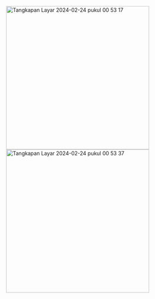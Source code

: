 <img width="388" alt="Tangkapan Layar 2024-02-24 pukul 00 53 17" src="https://github.com/Maulidani/test-kwadran/assets/77840087/a394f044-dcce-414e-96b4-d6bd49bd098b">
<img width="388" alt="Tangkapan Layar 2024-02-24 pukul 00 53 37" src="https://github.com/Maulidani/test-kwadran/assets/77840087/b5c8e354-5ad8-4802-b363-dcfac0376575">
